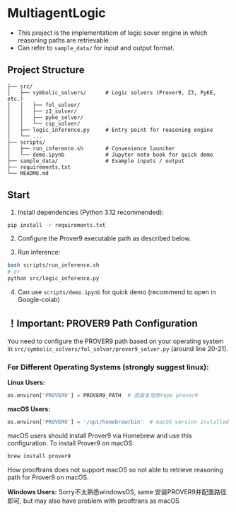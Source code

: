 # MultiagentLogic
- This project is the implementatiom of logic sover engine in which reasoning paths are retrievable.
- Can refer to `sample_data/` for input and output format.

## Project Structure

```text
├── src/                       
│   ├── symbolic_solvers/      # Logic solvers (Prover9, Z3, PyKE, etc.)
│   │   ├── fol_solver/
│   │   ├── z3_solver/
│   │   ├── pyke_solver/
│   │   └── csp_solver/
│   ├── logic_inference.py     # Entry point for reasoning engine
│   └── ...
├── scripts/
│   ├── run_inference.sh       # Convenience launcher
│   └── demo.ipynb             # Jupyter note book for quick demo
├── sample_data/               # Example inputs / output
├── requirements.txt           
└── README.md
```

## Start

1. Install dependencies (Python 3.12 recommended):
```bash
pip install -r requirements.txt
```

2. Configure the Prover9 executable path as described below.

3. Run inference:

```bash
bash scripts/run_inference.sh
# or
python src/logic_inference.py
```

4. Can use `scripts/demo.ipynb` for quick demo (recommend to open in Google-colab)


## ！Important: PROVER9 Path Configuration

You need to configure the PROVER9 path based on your operating system in `src/symbolic_solvers/fol_solver/prover9_solver.py` (around line 20-21).

### For Different Operating Systems (strongly suggest linux):

**Linux Users:**
```python
os.environ['PROVER9'] = PROVER9_PATH  # 直接复用原repo prover9
```

**macOS Users:**
```python
os.environ['PROVER9'] = '/opt/homebrew/bin'  # macOS version installed via Homebrew
```
macOS users should install Prover9 via Homebrew and use this configuration. To install Prover9 on macOS:
```bash
brew install prover9
```
How prooftrans does not support macOS so not able to retrieve reasoning path for Prover9 on macOS.

**Windows Users:**
Sorry不太熟悉windowsOS, same 安装PROVER9并配置路径即可, but may also have problem with prooftrans as macOS
